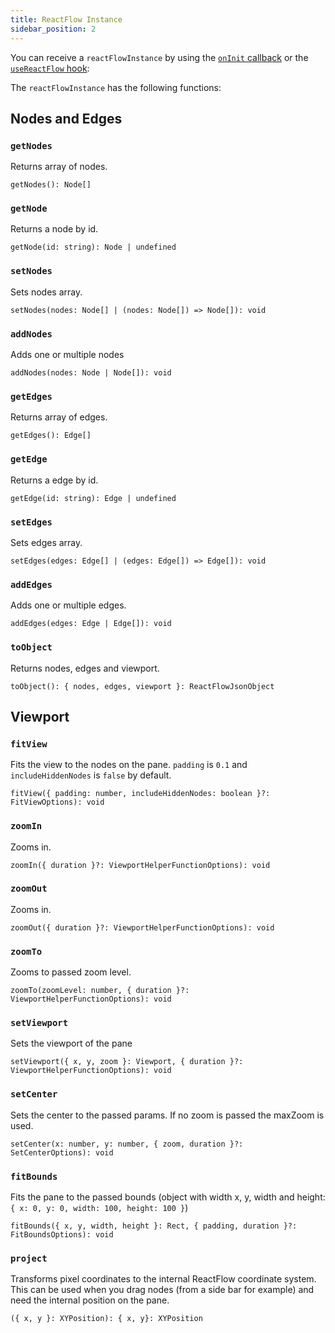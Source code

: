 ```yaml
---
title: ReactFlow Instance
sidebar_position: 2
---
```


You can receive a `reactFlowInstance` by using the [`onInit` callback](/docs/api/react-flow-props#event-handlers) or the [`useReactFlow` hook](/docs/api/hooks/use-react-flow):

The `reactFlowInstance` has the following functions:

## Nodes and Edges

### `getNodes`

Returns array of nodes.

`getNodes(): Node[]`

### `getNode`

Returns a node by id.

`getNode(id: string): Node | undefined`

### `setNodes`

Sets nodes array.

`setNodes(nodes: Node[] | (nodes: Node[]) => Node[]): void`

### `addNodes`

Adds one or multiple nodes

`addNodes(nodes: Node | Node[]): void`

### `getEdges`

Returns array of edges.

`getEdges(): Edge[]`

### `getEdge`

Returns a edge by id.

`getEdge(id: string): Edge | undefined`

### `setEdges`

Sets edges array.

`setEdges(edges: Edge[] | (edges: Edge[]) => Edge[]): void`

### `addEdges`

Adds one or multiple edges.

`addEdges(edges: Edge | Edge[]): void`

### `toObject`

Returns nodes, edges and viewport.

`toObject(): { nodes, edges, viewport }: ReactFlowJsonObject`

## Viewport

### `fitView`

Fits the view to the nodes on the pane. `padding` is `0.1` and `includeHiddenNodes` is `false` by default.

`fitView({ padding: number, includeHiddenNodes: boolean }?: FitViewOptions): void`

### `zoomIn`

Zooms in.

`zoomIn({ duration }?: ViewportHelperFunctionOptions): void`

### `zoomOut`

Zooms in.

`zoomOut({ duration }?: ViewportHelperFunctionOptions): void`

### `zoomTo`

Zooms to passed zoom level.

`zoomTo(zoomLevel: number, { duration }?: ViewportHelperFunctionOptions): void`

### `setViewport`

Sets the viewport of the pane

`setViewport({ x, y, zoom }: Viewport, { duration }?: ViewportHelperFunctionOptions): void`

### `setCenter`

Sets the center to the passed params. If no zoom is passed the maxZoom is used.

`setCenter(x: number, y: number, { zoom, duration }?: SetCenterOptions): void`

### `fitBounds`

Fits the pane to the passed bounds (object with width x, y, width and height: `{ x: 0, y: 0, width: 100, height: 100 }`)

`fitBounds({ x, y, width, height }: Rect, { padding, duration }?: FitBoundsOptions): void`

### `project`

Transforms pixel coordinates to the internal ReactFlow coordinate system. This can be used when you drag nodes (from a side bar for example) and need the internal position on the pane.

`({ x, y }: XYPosition): { x, y}: XYPosition`
